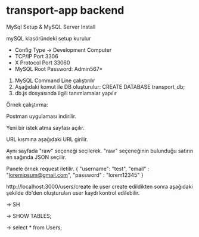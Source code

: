 # transport-app backend
MySql Setup & MySQL Server Install

mySQL klasöründeki setup kurulur
- Config Type -> Development Computer
- TCP/IP Port 3306
- X Protocol Port 33060
- MySQL Root Password: Admin567*

1) MySQL Command Line çalıştırılır
2) Aşağıdaki komut ile DB oluşturulur:
   CREATE DATABASE transport_db;
3) db.js dosyasında ilgili tanımlamalar yapılır

Örnek çalıştırma:

Postman uygulaması indirilir.

Yeni bir istek atma sayfası açılır.

URL kısmına aşağıdaki URL girilir.

Aynı sayfada "raw" seçeneği seçilerek. "raw" seçeneğinin bulunduğu satırın en sağında JSON seçilir. 

Panele örnek request iletilir.
{
    "username": "test",
    "email" : "loremipsum@gmail.com",
    "password" : "lorem12345"
}

http://localhost:3000/users/create ile user create edildikten sonra aşağıdaki şekilde db'den oluşturulan user kaydı kontrol edilebilir.

-> SH

-> SHOW TABLES;

-> select * from Users;
